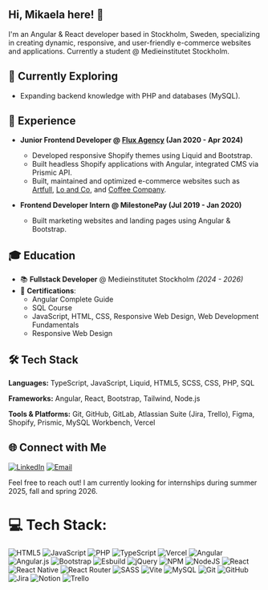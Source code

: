 ## Hi, Mikaela here! 👋

I'm an Angular & React developer based in Stockholm, Sweden, specializing in creating dynamic, responsive, and user-friendly e-commerce websites and applications.
Currently a student @ Medieinstitutet Stockholm.

## 🚀 Currently Exploring
- Expanding backend knowledge with PHP and databases (MySQL).

## 🔭 Experience
- **Junior Frontend Developer @ [Flux Agency](https://flux.agency) (Jan 2020 - Apr 2024)**
  - Developed responsive Shopify themes using Liquid and Bootstrap.
  - Built headless Shopify applications with Angular, integrated CMS via Prismic API.
  - Built, maintained and optimized e-commerce websites such as [Artfull](https://www.artfull.co.nz/), [Lo and Co](https://loandcointeriors.com.au/), and [Coffee Company](https://coffeecompany.com.au/).

- **Frontend Developer Intern @ MilestonePay (Jul 2019 - Jan 2020)**
  - Built marketing websites and landing pages using Angular & Bootstrap.

## 🎓 Education
- 📚 **Fullstack Developer** @ Medieinstitutet Stockholm *(2024 - 2026)*
- 📜 **Certifications**:
  - Angular Complete Guide
  - SQL Course 
  - JavaScript, HTML, CSS, Responsive Web Design, Web Development Fundamentals 
  - Responsive Web Design 


## 🛠 Tech Stack

**Languages:** TypeScript, JavaScript, Liquid, HTML5, SCSS, CSS, PHP, SQL

**Frameworks:** Angular, React, Bootstrap, Tailwind, Node.js

**Tools & Platforms:** Git, GitHub, GitLab, Atlassian Suite (Jira, Trello), Figma, Shopify, Prismic, MySQL Workbench, Vercel

## 🌐 Connect with Me

[![LinkedIn](https://img.shields.io/badge/LinkedIn-%230077B5.svg?logo=linkedin&logoColor=white)](https://www.linkedin.com/in/mikaela-viklund-4595621b8/) [![Email](https://img.shields.io/badge/Email-D14836?logo=gmail&logoColor=white)](mailto:viklund.mikaela@gmail.com) 

Feel free to reach out!
I am currently looking for internships during summer 2025, fall and spring 2026. 


# 💻 Tech Stack:
![HTML5](https://img.shields.io/badge/html5-%23E34F26.svg?style=plastic&logo=html5&logoColor=white) ![JavaScript](https://img.shields.io/badge/javascript-%23323330.svg?style=plastic&logo=javascript&logoColor=%23F7DF1E) ![PHP](https://img.shields.io/badge/php-%23777BB4.svg?style=plastic&logo=php&logoColor=white) ![TypeScript](https://img.shields.io/badge/typescript-%23007ACC.svg?style=plastic&logo=typescript&logoColor=white) ![Vercel](https://img.shields.io/badge/vercel-%23000000.svg?style=plastic&logo=vercel&logoColor=white) ![Angular](https://img.shields.io/badge/angular-%23DD0031.svg?style=plastic&logo=angular&logoColor=white) ![Angular.js](https://img.shields.io/badge/angular.js-%23E23237.svg?style=plastic&logo=angularjs&logoColor=white) ![Bootstrap](https://img.shields.io/badge/bootstrap-%238511FA.svg?style=plastic&logo=bootstrap&logoColor=white) ![Esbuild](https://img.shields.io/badge/esbuild-%23FFCF00.svg?style=plastic&logo=esbuild&logoColor=black) ![jQuery](https://img.shields.io/badge/jquery-%230769AD.svg?style=plastic&logo=jquery&logoColor=white) ![NPM](https://img.shields.io/badge/NPM-%23CB3837.svg?style=plastic&logo=npm&logoColor=white) ![NodeJS](https://img.shields.io/badge/node.js-6DA55F?style=plastic&logo=node.js&logoColor=white) ![React](https://img.shields.io/badge/react-%2320232a.svg?style=plastic&logo=react&logoColor=%2361DAFB) ![React Native](https://img.shields.io/badge/react_native-%2320232a.svg?style=plastic&logo=react&logoColor=%2361DAFB) ![React Router](https://img.shields.io/badge/React_Router-CA4245?style=plastic&logo=react-router&logoColor=white) ![SASS](https://img.shields.io/badge/SASS-hotpink.svg?style=plastic&logo=SASS&logoColor=white) ![Vite](https://img.shields.io/badge/vite-%23646CFF.svg?style=plastic&logo=vite&logoColor=white) ![MySQL](https://img.shields.io/badge/mysql-4479A1.svg?style=plastic&logo=mysql&logoColor=white) ![Git](https://img.shields.io/badge/git-%23F05033.svg?style=plastic&logo=git&logoColor=white) ![GitHub](https://img.shields.io/badge/github-%23121011.svg?style=plastic&logo=github&logoColor=white) ![Jira](https://img.shields.io/badge/jira-%230A0FFF.svg?style=plastic&logo=jira&logoColor=white) ![Notion](https://img.shields.io/badge/Notion-%23000000.svg?style=plastic&logo=notion&logoColor=white) ![Trello](https://img.shields.io/badge/Trello-%23026AA7.svg?style=plastic&logo=Trello&logoColor=white)

